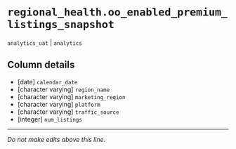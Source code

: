 # `regional_health.oo_enabled_premium_listings_snapshot`
`analytics_uat` | `analytics`

## Column details
* [date]      `calendar_date`
* [character varying] `region_name`
* [character varying] `marketing_region`
* [character varying] `platform`
* [character varying] `traffic_source`
* [integer]   `num_listings`

-------------------------------------------------------------------------------
*Do not make edits above this line.*

